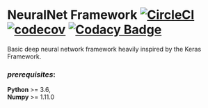 # NeuralNet Framework [![CircleCI](https://circleci.com/gh/ZahidDev/NeuralNet/tree/master.svg?style=svg&circle-token=37a45a9effbd29238b7881f94fb5d30311bdf14c)](https://circleci.com/gh/ZahidDev/NeuralNet/tree/master) [![codecov](https://codecov.io/gh/ZahidDev/NeuralNet/branch/master/graph/badge.svg)](https://codecov.io/gh/ZahidDev/NeuralNet) [![Codacy Badge](https://api.codacy.com/project/badge/Grade/5ea0c45dafe14f91ab1154000001f293)](https://www.codacy.com/app/ZahidDev/NeuralNet?utm_source=github.com&amp;utm_medium=referral&amp;utm_content=ZahidDev/NeuralNet&amp;utm_campaign=Badge_Grade)

Basic deep neural network framework heavily inspired by the Keras Framework.  

### _prerequisites_:  
**Python** >= 3.6,  
**Numpy** >= 1.11.0  
